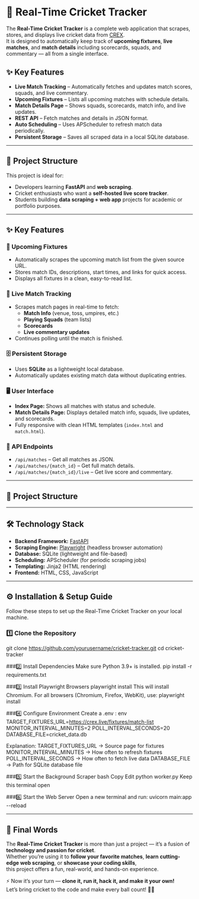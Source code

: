 # 🏏 Real-Time Cricket Tracker

The **Real-Time Cricket Tracker** is a complete web application that scrapes, stores, and displays live cricket data from [CREX](https://crex.live/fixtures/match-list).  
It is designed to automatically keep track of **upcoming fixtures**, **live matches**, and **match details** including scorecards, squads, and commentary — all from a single interface.

## ✨ Key Features
- **Live Match Tracking** – Automatically fetches and updates match scores, squads, and live commentary.
- **Upcoming Fixtures** – Lists all upcoming matches with schedule details.
- **Match Details Page** – Shows squads, scorecards, match info, and live updates.
- **REST API** – Fetch matches and details in JSON format.
- **Auto Scheduling** – Uses APScheduler to refresh match data periodically.
- **Persistent Storage** – Saves all scraped data in a local SQLite database.

---

## 📂 Project Structure


This project is ideal for:
- Developers learning **FastAPI** and **web scraping**.
- Cricket enthusiasts who want a **self-hosted live score tracker**.
- Students building **data scraping + web app** projects for academic or portfolio purposes.

---

## ✨ Key Features

### 📅 Upcoming Fixtures
- Automatically scrapes the upcoming match list from the given source URL.
- Stores match IDs, descriptions, start times, and links for quick access.
- Displays all fixtures in a clean, easy-to-read list.

### 📡 Live Match Tracking
- Scrapes match pages in real-time to fetch:
  - **Match Info** (venue, toss, umpires, etc.)
  - **Playing Squads** (team lists)
  - **Scorecards**
  - **Live commentary updates**
- Continues polling until the match is finished.

### 🗄 Persistent Storage
- Uses **SQLite** as a lightweight local database.
- Automatically updates existing match data without duplicating entries.

### 🖥 User Interface
- **Index Page:** Shows all matches with status and schedule.
- **Match Details Page:** Displays detailed match info, squads, live updates, and scorecards.
- Fully responsive with clean HTML templates (`index.html` and `match.html`).

### 🔌 API Endpoints
- `/api/matches` – Get all matches as JSON.
- `/api/matches/{match_id}` – Get full match details.
- `/api/matches/{match_id}/live` – Get live score and commentary.

---

## 📂 Project Structure


---

## 🛠 Technology Stack

- **Backend Framework:** [FastAPI](https://fastapi.tiangolo.com/)
- **Scraping Engine:** [Playwright](https://playwright.dev/python/) (headless browser automation)
- **Database:** SQLite (lightweight and file-based)
- **Scheduling:** APScheduler (for periodic scraping jobs)
- **Templating:** Jinja2 (HTML rendering)
- **Frontend:** HTML, CSS, JavaScript

---

## ⚙️ Installation & Setup Guide

Follow these steps to set up the Real-Time Cricket Tracker on your local machine.

### 1️⃣ Clone the Repository
git clone https://github.com/yourusername/cricket-tracker.git
cd cricket-tracker

###2️⃣ Install Dependencies
Make sure Python 3.9+ is installed.
pip install -r requirements.txt

###3️⃣ Install Playwright Browsers
playwright install
This will install Chromium.
For all browsers (Chromium, Firefox, WebKit), use:
playwright install 

###4️⃣ Configure Environment
Create a .env :
env
TARGET_FIXTURES_URL=https://crex.live/fixtures/match-list
MONITOR_INTERVAL_MINUTES=2
POLL_INTERVAL_SECONDS=20
DATABASE_FILE=cricket_data.db

Explanation:
TARGET_FIXTURES_URL → Source page for fixtures
MONITOR_INTERVAL_MINUTES → How often to refresh fixtures
POLL_INTERVAL_SECONDS → How often to fetch live data
DATABASE_FILE → Path for SQLite database file

###5️⃣ Start the Background Scraper
bash
Copy
Edit
python worker.py
Keep this terminal open 

###6️⃣ Start the Web Server
Open a new terminal and run:
uvicorn main:app --reload

---

## 🎉 Final Words

The **Real-Time Cricket Tracker** is more than just a project — it’s a fusion of **technology and passion for cricket**.  
Whether you’re using it to **follow your favorite matches**, **learn cutting-edge web scraping**, or **showcase your coding skills**,  
this project offers a fun, real-world, and hands-on experience.  

⚡ Now it’s your turn — **clone it, run it, hack it, and make it your own!**  
Let’s bring cricket to the code and make every ball count! 🏏🔥

